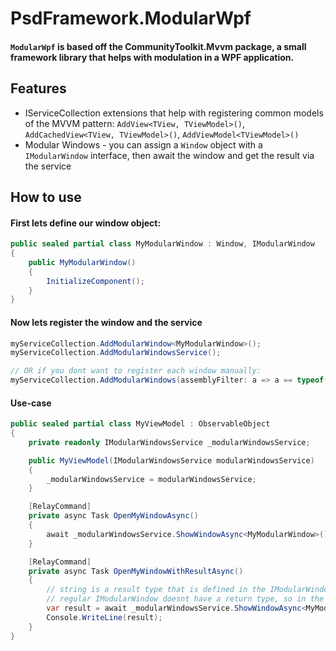 # PsdFramework.ModularWpf

#### `ModularWpf` is based off the CommunityToolkit.Mvvm package, a small framework library that helps with modulation in a WPF application.

## Features
- IServiceCollection extensions that help with registering common models of the MVVM pattern: `AddView<TView, TViewModel>()`, `AddCachedView<TView, TViewModel>()`, `AddViewModel<TViewModel>()`
- Modular Windows - you can assign a `Window` object with a `IModularWindow` interface, then await the window and get the result via the service

## How to use
#### First lets define our window object:
```csharp
public sealed partial class MyModularWindow : Window, IModularWindow
{
	public MyModularWindow()
	{
		InitializeComponent();
	}
}
```

#### Now lets register the window and the service
```csharp
myServiceCollection.AddModularWindow<MyModularWindow>();
myServiceCollection.AddModularWindowsService();

// OR if you dont want to register each window manually:
myServiceCollection.AddModularWindows(assemblyFilter: a => a == typeof(MyModularWindow).Assembly)); // ! automatically registers the service as well !
```

#### Use-case
```csharp
public sealed partial class MyViewModel : ObservableObject
{
	private readonly IModularWindowsService _modularWindowsService;

	public MyViewModel(IModularWindowsService modularWindowsService)
	{
		_modularWindowsService = modularWindowsService;
	}

	[RelayCommand]
	private async Task OpenMyWindowAsync()
	{
		await _modularWindowsService.ShowWindowAsync<MyModularWindow>();
	}

	[RelayCommand]
	private async Task OpenMyWindowWithResultAsync()
	{
		// string is a result type that is defined in the IModularWindow<TResult> interface
		// regular IModularWindow doesnt have a return type, so in the implementation just keep it with the NotImplementedException
		var result = await _modularWindowsService.ShowWindowAsync<MyModularWindow, string>(); 
		Console.WriteLine(result);
	}
}
```